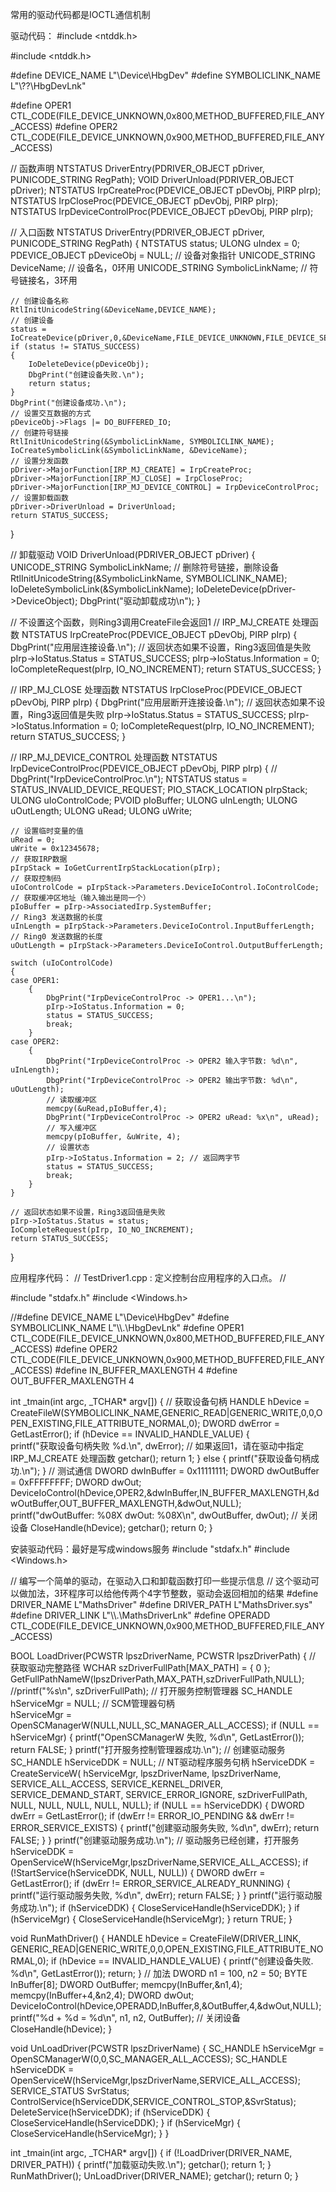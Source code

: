 常用的驱动代码都是IOCTL通信机制

驱动代码：
#include <ntddk.h>

#include <ntddk.h>

#define DEVICE_NAME L"\\Device\\HbgDev"
#define SYMBOLICLINK_NAME L"\\??\\HbgDevLnk"

#define OPER1 CTL_CODE(FILE_DEVICE_UNKNOWN,0x800,METHOD_BUFFERED,FILE_ANY_ACCESS)
#define OPER2 CTL_CODE(FILE_DEVICE_UNKNOWN,0x900,METHOD_BUFFERED,FILE_ANY_ACCESS)

// 函数声明
NTSTATUS DriverEntry(PDRIVER_OBJECT pDriver, PUNICODE_STRING RegPath);
VOID DriverUnload(PDRIVER_OBJECT pDriver);
NTSTATUS IrpCreateProc(PDEVICE_OBJECT pDevObj, PIRP pIrp);
NTSTATUS IrpCloseProc(PDEVICE_OBJECT pDevObj, PIRP pIrp);
NTSTATUS IrpDeviceControlProc(PDEVICE_OBJECT pDevObj, PIRP pIrp);

// 入口函数
NTSTATUS DriverEntry(PDRIVER_OBJECT pDriver, PUNICODE_STRING RegPath)
{
	NTSTATUS status;
	ULONG uIndex = 0;
	PDEVICE_OBJECT pDeviceObj = NULL; // 设备对象指针
	UNICODE_STRING DeviceName; // 设备名，0环用
	UNICODE_STRING SymbolicLinkName; // 符号链接名，3环用
	
	// 创建设备名称
	RtlInitUnicodeString(&DeviceName,DEVICE_NAME);
	// 创建设备
	status = IoCreateDevice(pDriver,0,&DeviceName,FILE_DEVICE_UNKNOWN,FILE_DEVICE_SECURE_OPEN,FALSE,&pDeviceObj);
	if (status != STATUS_SUCCESS)
	{
		IoDeleteDevice(pDeviceObj);
		DbgPrint("创建设备失败.\n");
		return status;
	}
	DbgPrint("创建设备成功.\n");
	// 设置交互数据的方式
	pDeviceObj->Flags |= DO_BUFFERED_IO;
	// 创建符号链接
	RtlInitUnicodeString(&SymbolicLinkName, SYMBOLICLINK_NAME);
	IoCreateSymbolicLink(&SymbolicLinkName, &DeviceName);
	// 设置分发函数
	pDriver->MajorFunction[IRP_MJ_CREATE] = IrpCreateProc;
	pDriver->MajorFunction[IRP_MJ_CLOSE] = IrpCloseProc;
	pDriver->MajorFunction[IRP_MJ_DEVICE_CONTROL] = IrpDeviceControlProc;
	// 设置卸载函数
	pDriver->DriverUnload = DriverUnload;
	return STATUS_SUCCESS;
}

// 卸载驱动
VOID DriverUnload(PDRIVER_OBJECT pDriver)
{
	UNICODE_STRING SymbolicLinkName;
	// 删除符号链接，删除设备
	RtlInitUnicodeString(&SymbolicLinkName, SYMBOLICLINK_NAME);
	IoDeleteSymbolicLink(&SymbolicLinkName);
	IoDeleteDevice(pDriver->DeviceObject);
	DbgPrint("驱动卸载成功\n");
}

// 不设置这个函数，则Ring3调用CreateFile会返回1
// IRP_MJ_CREATE 处理函数
NTSTATUS IrpCreateProc(PDEVICE_OBJECT pDevObj, PIRP pIrp)
{
	DbgPrint("应用层连接设备.\n");
	// 返回状态如果不设置，Ring3返回值是失败
	pIrp->IoStatus.Status = STATUS_SUCCESS;
	pIrp->IoStatus.Information = 0;
	IoCompleteRequest(pIrp, IO_NO_INCREMENT);
	return STATUS_SUCCESS;
}

// IRP_MJ_CLOSE 处理函数
NTSTATUS IrpCloseProc(PDEVICE_OBJECT pDevObj, PIRP pIrp)
{
	DbgPrint("应用层断开连接设备.\n");
	// 返回状态如果不设置，Ring3返回值是失败
	pIrp->IoStatus.Status = STATUS_SUCCESS;
	pIrp->IoStatus.Information = 0;
	IoCompleteRequest(pIrp, IO_NO_INCREMENT);
	return STATUS_SUCCESS;
}

// IRP_MJ_DEVICE_CONTROL 处理函数
NTSTATUS IrpDeviceControlProc(PDEVICE_OBJECT pDevObj, PIRP pIrp)
{
	// DbgPrint("IrpDeviceControlProc.\n");
	NTSTATUS status = STATUS_INVALID_DEVICE_REQUEST;
	PIO_STACK_LOCATION pIrpStack;
	ULONG uIoControlCode;
	PVOID pIoBuffer;
	ULONG uInLength;
	ULONG uOutLength;
	ULONG uRead;
	ULONG uWrite;
	
	// 设置临时变量的值
	uRead = 0;
	uWrite = 0x12345678;
	// 获取IRP数据
	pIrpStack = IoGetCurrentIrpStackLocation(pIrp);
	// 获取控制码
	uIoControlCode = pIrpStack->Parameters.DeviceIoControl.IoControlCode;
	// 获取缓冲区地址（输入输出是同一个）
	pIoBuffer = pIrp->AssociatedIrp.SystemBuffer;
	// Ring3 发送数据的长度
	uInLength = pIrpStack->Parameters.DeviceIoControl.InputBufferLength;
	// Ring0 发送数据的长度
	uOutLength = pIrpStack->Parameters.DeviceIoControl.OutputBufferLength;

	switch (uIoControlCode)
	{
	case OPER1:
		{
			DbgPrint("IrpDeviceControlProc -> OPER1...\n");
			pIrp->IoStatus.Information = 0;
			status = STATUS_SUCCESS;
			break;
		}
	case OPER2:
		{
			DbgPrint("IrpDeviceControlProc -> OPER2 输入字节数: %d\n", uInLength);
			DbgPrint("IrpDeviceControlProc -> OPER2 输出字节数: %d\n", uOutLength);
			// 读取缓冲区
			memcpy(&uRead,pIoBuffer,4);
			DbgPrint("IrpDeviceControlProc -> OPER2 uRead: %x\n", uRead);
			// 写入缓冲区
			memcpy(pIoBuffer, &uWrite, 4);
			// 设置状态
			pIrp->IoStatus.Information = 2; // 返回两字节
			status = STATUS_SUCCESS;
			break;
		}
	}

	// 返回状态如果不设置，Ring3返回值是失败
	pIrp->IoStatus.Status = status;
	IoCompleteRequest(pIrp, IO_NO_INCREMENT);
	return STATUS_SUCCESS;
}

应用程序代码：
// TestDriver1.cpp : 定义控制台应用程序的入口点。
//

#include "stdafx.h"
#include <Windows.h>

//#define DEVICE_NAME L"\\Device\\HbgDev"
#define SYMBOLICLINK_NAME L"\\\\.\\HbgDevLnk"
#define OPER1 CTL_CODE(FILE_DEVICE_UNKNOWN,0x800,METHOD_BUFFERED,FILE_ANY_ACCESS)
#define OPER2 CTL_CODE(FILE_DEVICE_UNKNOWN,0x900,METHOD_BUFFERED,FILE_ANY_ACCESS)
#define IN_BUFFER_MAXLENGTH 4
#define OUT_BUFFER_MAXLENGTH 4

int _tmain(int argc, _TCHAR* argv[])
{
	// 获取设备句柄
	HANDLE hDevice = CreateFileW(SYMBOLICLINK_NAME,GENERIC_READ|GENERIC_WRITE,0,0,OPEN_EXISTING,FILE_ATTRIBUTE_NORMAL,0);
	DWORD dwError = GetLastError();
	if (hDevice == INVALID_HANDLE_VALUE)
	{		
		printf("获取设备句柄失败 %d.\n", dwError); // 如果返回1，请在驱动中指定 IRP_MJ_CREATE 处理函数
		getchar();
		return 1;
	}
	else
	{
		printf("获取设备句柄成功.\n");
	}
	// 测试通信
	DWORD dwInBuffer = 0x11111111;
	DWORD dwOutBuffer = 0xFFFFFFFF;
	DWORD dwOut;	
	DeviceIoControl(hDevice,OPER2,&dwInBuffer,IN_BUFFER_MAXLENGTH,&dwOutBuffer,OUT_BUFFER_MAXLENGTH,&dwOut,NULL);
	printf("dwOutBuffer: %08X dwOut: %08X\n", dwOutBuffer, dwOut);
	// 关闭设备
	CloseHandle(hDevice);
	getchar();
	return 0;
}

安装驱动代码：最好是写成windows服务
#include "stdafx.h"
#include <Windows.h>

// 编写一个简单的驱动，在驱动入口和卸载函数打印一些提示信息
// 这个驱动可以做加法，3环程序可以给他传两个4字节整数，驱动会返回相加的结果
#define DRIVER_NAME L"MathsDriver"
#define DRIVER_PATH L"MathsDriver.sys"
#define DRIVER_LINK L"\\\\.\\MathsDriverLnk"
#define OPERADD CTL_CODE(FILE_DEVICE_UNKNOWN,0x900,METHOD_BUFFERED,FILE_ANY_ACCESS)

BOOL LoadDriver(PCWSTR lpszDriverName, PCWSTR lpszDriverPath)
{
	// 获取驱动完整路径
	WCHAR szDriverFullPath[MAX_PATH] = { 0 };
	GetFullPathNameW(lpszDriverPath,MAX_PATH,szDriverFullPath,NULL);
	//printf("%s\n", szDriverFullPath);
	// 打开服务控制管理器
	SC_HANDLE hServiceMgr = NULL; // SCM管理器句柄	
	hServiceMgr = OpenSCManagerW(NULL,NULL,SC_MANAGER_ALL_ACCESS);
	if (NULL == hServiceMgr)
	{
		printf("OpenSCManagerW 失败, %d\n", GetLastError());
		return FALSE;
	}
	printf("打开服务控制管理器成功.\n");
	// 创建驱动服务
	SC_HANDLE hServiceDDK = NULL; // NT驱动程序服务句柄
	hServiceDDK = CreateServiceW(
		hServiceMgr,
		lpszDriverName,
		lpszDriverName,
		SERVICE_ALL_ACCESS,
		SERVICE_KERNEL_DRIVER,
		SERVICE_DEMAND_START,
		SERVICE_ERROR_IGNORE,
		szDriverFullPath,
		NULL,
		NULL,
		NULL,
		NULL,
		NULL);
	if (NULL == hServiceDDK)
	{
		DWORD dwErr = GetLastError();
		if (dwErr != ERROR_IO_PENDING && dwErr != ERROR_SERVICE_EXISTS)
		{
			printf("创建驱动服务失败, %d\n", dwErr);
			return FALSE;
		}
	}
	printf("创建驱动服务成功.\n");
	// 驱动服务已经创建，打开服务
	hServiceDDK = OpenServiceW(hServiceMgr,lpszDriverName,SERVICE_ALL_ACCESS);
	if (!StartService(hServiceDDK, NULL, NULL))
	{
		DWORD dwErr = GetLastError();
		if (dwErr != ERROR_SERVICE_ALREADY_RUNNING)
		{
			printf("运行驱动服务失败, %d\n", dwErr);
			return FALSE;
		}
	}
	printf("运行驱动服务成功.\n");
	if (hServiceDDK)
	{
		CloseServiceHandle(hServiceDDK);
	}
	if (hServiceMgr)
	{
		CloseServiceHandle(hServiceMgr);
	}
	return TRUE;
}

void RunMathDriver()
{
	HANDLE hDevice = CreateFileW(DRIVER_LINK, GENERIC_READ|GENERIC_WRITE,0,0,OPEN_EXISTING,FILE_ATTRIBUTE_NORMAL,0);
	if (hDevice == INVALID_HANDLE_VALUE)
	{
		printf("创建设备失败. %d\n", GetLastError());
		return;
	}
	// 加法
	DWORD n1 = 100, n2 = 50;
	BYTE InBuffer[8];
	DWORD OutBuffer;
	memcpy(InBuffer,&n1,4);
	memcpy(InBuffer+4,&n2,4);
	DWORD dwOut;	
	DeviceIoControl(hDevice,OPERADD,InBuffer,8,&OutBuffer,4,&dwOut,NULL);
	printf("%d + %d = %d\n", n1, n2, OutBuffer);
	// 关闭设备
	CloseHandle(hDevice);
}

void UnLoadDriver(PCWSTR lpszDriverName)
{
	SC_HANDLE hServiceMgr = OpenSCManagerW(0,0,SC_MANAGER_ALL_ACCESS);
	SC_HANDLE hServiceDDK = OpenServiceW(hServiceMgr,lpszDriverName,SERVICE_ALL_ACCESS);
	SERVICE_STATUS SvrStatus;
	ControlService(hServiceDDK,SERVICE_CONTROL_STOP,&SvrStatus);
	DeleteService(hServiceDDK);
	if (hServiceDDK)
	{
		CloseServiceHandle(hServiceDDK);
	}
	if (hServiceMgr)
	{
		CloseServiceHandle(hServiceMgr);
	}
}

int _tmain(int argc, _TCHAR* argv[])
{
	if (!LoadDriver(DRIVER_NAME, DRIVER_PATH))
	{
		printf("加载驱动失败.\n");
		getchar();
		return 1;
	}
	RunMathDriver();
	UnLoadDriver(DRIVER_NAME);
	getchar();
	return 0;
}